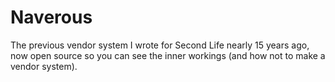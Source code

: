# Naverous
The previous vendor system I wrote for Second Life nearly 15 years ago, now open source so you can see the inner workings (and how not to make a vendor system).
